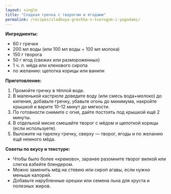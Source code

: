 ```yaml
---
layout: single
title: "Сладкая гречка с творогом и ягодами"
permalink: /recipes/sladkaya-grechka-s-tvorogom-i-yagodami/
---
```


**Ингредиенты:**
- 60 г гречки  
- 200 мл воды (или 100 мл воды + 100 мл молока)  
- 150 г творога  
- 50 г ягод (свежих или размороженных)  
- 1 ч. л. мёда или кленового сиропа  
- по желанию: щепотка корицы или ванили  

**Приготовление:**
1. Промойте гречку в тёплой воде.  
2. В маленькой кастрюле доведите воду (или смесь вода+молоко) до кипения, добавьте гречку, убавьте огонь до минимума, накройте крышкой и варите 10–12 минут до мягкости.  
3. По готовности снимите с огня, дайте постоять под крышкой ещё 2 минуты.  
4. В отдельной миске смешайте творог с мёдом и щепоткой корицы (если используете).  
5. Выложите на тарелку гречку, сверху — творог, ягоды и по желанию ещё немного мёда.  

**Советы по вкусу и текстуре:**
- Чтобы было более «кремово», заранее разомните творог вилкой или слегка взбейте блендером.  
- Можно заменить мёд на стевию или сироп агавы, если нужно меньше калорий.  
- Добавьте нарубленные орешки или семена льна для хруста и полезных жиров.

